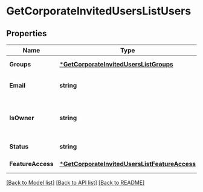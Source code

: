 # GetCorporateInvitedUsersListUsers

## Properties
Name | Type | Description | Notes
------------ | ------------- | ------------- | -------------
**Groups** | [***GetCorporateInvitedUsersListGroups**](GetCorporateInvitedUsersListGroups.md) |  | [default to null]
**Email** | **string** | Email address of the user. | [default to null]
**IsOwner** | **string** | Flag for indicating is user owner of the organization. | [default to null]
**Status** | **string** | Status of the invited user. | [default to null]
**FeatureAccess** | [***GetCorporateInvitedUsersListFeatureAccess**](GetCorporateInvitedUsersListFeatureAccess.md) |  | [default to null]

[[Back to Model list]](../README.md#documentation-for-models) [[Back to API list]](../README.md#documentation-for-api-endpoints) [[Back to README]](../README.md)


